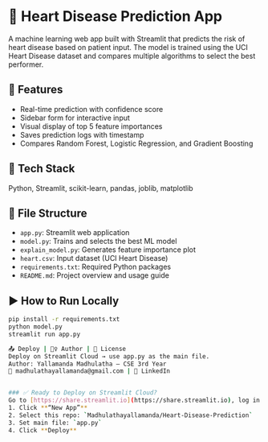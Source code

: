 # 💓 Heart Disease Prediction App
A machine learning web app built with Streamlit that predicts the risk of heart disease based on patient input. The model is trained using the UCI Heart Disease dataset and compares multiple algorithms to select the best performer.

## 🚀 Features
- Real-time prediction with confidence score
- Sidebar form for interactive input
- Visual display of top 5 feature importances
- Saves prediction logs with timestamp
- Compares Random Forest, Logistic Regression, and Gradient Boosting

## 🔧 Tech Stack
Python, Streamlit, scikit-learn, pandas, joblib, matplotlib

## 📁 File Structure
- `app.py`: Streamlit web application
- `model.py`: Trains and selects the best ML model
- `explain_model.py`: Generates feature importance plot
- `heart.csv`: Input dataset (UCI Heart Disease)
- `requirements.txt`: Required Python packages
- `README.md`: Project overview and usage guide

## ▶️ How to Run Locally
```bash
pip install -r requirements.txt
python model.py
streamlit run app.py

📤 Deploy | 🙋‍♀️ Author | 📄 License
Deploy on Streamlit Cloud → use app.py as the main file.
Author: Yallamanda Madhulatha – CSE 3rd Year
📧 madhulathayallamanda@gmail.com | 🔗 LinkedIn


### ✅ Ready to Deploy on Streamlit Cloud?
Go to [https://share.streamlit.io](https://share.streamlit.io), log in with GitHub, and:
1. Click **“New App”**
2. Select this repo: `Madhulathayallamanda/Heart-Disease-Prediction`
3. Set main file: `app.py`
4. Click **Deploy**


